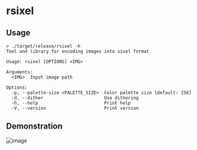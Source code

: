 # rsixel

## Usage

```console
> ./target/release/rsixel -h
Tool and library for encoding images into sixel format

Usage: rsixel [OPTIONS] <IMG>

Arguments:
  <IMG>  Input image path

Options:
  -p, --palette-size <PALETTE_SIZE>  Color palette size [default: 256]
  -d, --dither                       Use dithering
  -h, --help                         Print help
  -V, --version                      Print version
```

## Demonstration

![image](https://github.com/user-attachments/assets/0bf92ecc-82de-45d8-be75-f8fe174ab7f9)
